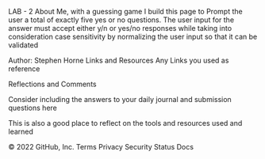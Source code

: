 LAB - 2
About Me, with a guessing game
I build this page to Prompt the user a total of exactly five yes or no questions. The user input for the answer must accept either y/n or yes/no responses while taking into consideration case sensitivity by normalizing the user input so that it can be validated 

Author: Stephen Horne
Links and Resources
Any Links you used as reference

Reflections and Comments

Consider including the answers to your daily journal and submission questions here

This is also a good place to reflect on the tools and resources used and learned

© 2022 GitHub, Inc.
Terms
Privacy
Security
Status
Docs
